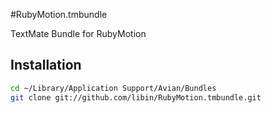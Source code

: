 #RubyMotion.tmbundle

TextMate Bundle for RubyMotion

## Installation

```sh
cd ~/Library/Application Support/Avian/Bundles
git clone git://github.com/libin/RubyMotion.tmbundle.git
```